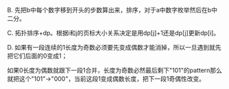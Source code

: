 B. 先把b中每个数字移到开头的步数算出来，排序，对于a中数字枚举然后在b中二分。

C. 拓扑排序+dp。根据i和j的页标大小关系决定是用dp[j]+1还是dp[j]更新dp[i]。

D. 如果有一段连续的1长度为奇数必须要先变成偶数才能消掉，所以一旦遇到就先把它们后面的0变成1；

   如果0长度为偶数就跟下一段1合并，长度为奇数必然最后剩下"101"的pattern那么就把这个"101"->"000"，当前这段1变成偶数长度，把下一段1奇偶性改变。
